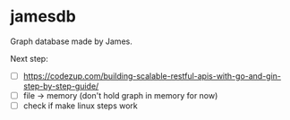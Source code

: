 # jamesdb

Graph database made by James.

Next step:
- [ ] https://codezup.com/building-scalable-restful-apis-with-go-and-gin-step-by-step-guide/
- [ ] file -> memory (don't hold graph in memory for now)
- [ ] check if make linux steps work
